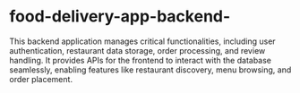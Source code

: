 # food-delivery-app-backend-
This backend application manages critical functionalities, including user authentication, restaurant data storage, order processing, and review handling. It provides APIs for the frontend to interact with the database seamlessly, enabling features like restaurant discovery, menu browsing, and order placement.
